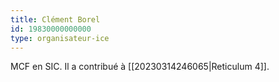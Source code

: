```yaml
---
title: Clément Borel
id: 19830000000000
type: organisateur-ice
---
```

MCF en SIC.
Il a contribué à [[20230314246065|Reticulum 4]].